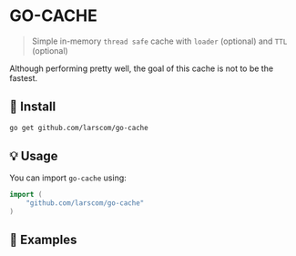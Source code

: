 # GO-CACHE

> Simple in-memory `thread safe` cache with `loader` (optional) and `TTL` (optional)

Although performing pretty well, the goal of this cache is not to be the fastest.

## 🚀 Install

```sh
go get github.com/larscom/go-cache
```

## 💡 Usage

You can import `go-cache` using:

```go
import (
    "github.com/larscom/go-cache"
)
```

## 🤠 Examples
